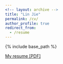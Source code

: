 ```yaml
---
<!-- layout: archive -->
title: "Lin Jie"
permalink: /cv/
author_profile: true
redirect_from:
  - /resume
---
```


{% include base_path %}

[My resume [PDF]](http://lin-j.github.io/CV_LinJie_2021.pdf)
